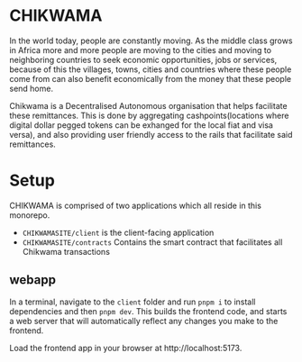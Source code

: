 # CHIKWAMA

In the world today, people are constantly moving. As the middle class grows in Africa more and more people are moving to the cities and moving to neighboring countries to seek economic opportunities, jobs or services, because of this the villages, towns, cities and countries where these people come from can also benefit economically from the money that these people send home.

Chikwama is a Decentralised Autonomous organisation that helps facilitate these remittances. This is done by aggregating cashpoints(locations where digital dollar pegged tokens can be exhanged for the local fiat and visa versa), and also providing user friendly access to the rails that facilitate said remittances.

# Setup 

CHIKWAMA is comprised of two applications which all reside in this monorepo.

- `CHIKWAMASITE/client` is the client-facing application 
- `CHIKWAMASITE/contracts` Contains the smart contract that facilitates all Chikwama transactions

## webapp

In a terminal, navigate to the `client` folder and run `pnpm i` to install dependencies and then `pnpm dev`. This builds the frontend code, and starts a web server that will automatically reflect any changes you make to the frontend.

Load the frontend app in your browser at http://localhost:5173.
 
